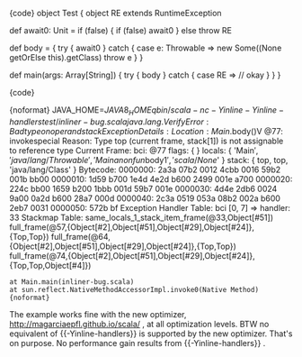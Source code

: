 {code}
object Test {
  object RE extends RuntimeException

  def await0: Unit =
    if (false) {
      if (false) await0
    } else throw RE

  def body = {
    try {
      await0
    } catch {
      case e: Throwable ⇒
        new Some((None getOrElse this).getClass)
        throw e
    }
  }

  def main(args: Array[String]) {
    try { body } catch {
      case RE => // okay
    }
  }
}

{code}

{noformat}
JAVA_HOME=$JAVA8_HOME qbin/scala -nc -Yinline -Yinline-handlers  test/inliner-bug.scala
java.lang.VerifyError: Bad type on operand stack
Exception Details:
  Location:
    Main$.body()V @77: invokespecial
  Reason:
    Type top (current frame, stack[1]) is not assignable to reference type
  Current Frame:
    bci: @77
    flags: { }
    locals: { 'Main$', 'java/lang/Throwable', 'Main$$anonfun$body$1', 'scala/None$' }
    stack: { top, top, 'java/lang/Class' }
  Bytecode:
    0000000: 2a3a 07b2 0012 4cbb 0016 59b2 001b bb00
    0000010: 1d59 b700 1e4d 4e2d b600 2499 001e a700
    0000020: 224c bb00 1659 b200 1bbb 001d 59b7 001e
    0000030: 4d4e 2db6 0024 9a00 0a2d b600 28a7 000d
    0000040: 2c3a 0519 053a 08b2 002a b600 2eb7 0031
    0000050: 572b bf
  Exception Handler Table:
    bci [0, 7] => handler: 33
  Stackmap Table:
    same_locals_1_stack_item_frame(@33,Object[#51])
    full_frame(@57,{Object[#2],Object[#51],Object[#29],Object[#24]},{Top,Top})
    full_frame(@64,{Object[#2],Object[#51],Object[#29],Object[#24]},{Top,Top})
    full_frame(@74,{Object[#2],Object[#51],Object[#29],Object[#24]},{Top,Top,Object[#4]})

	at Main.main(inliner-bug.scala)
	at sun.reflect.NativeMethodAccessorImpl.invoke0(Native Method){noformat}


The example works fine with the new optimizer, http://magarciaepfl.github.io/scala/ , at all optimization levels. BTW no equivalent of {{-Yinline-handlers}} is supported by the new optimizer. That's on purpose. No performance gain results from {{-Yinline-handlers}} .
